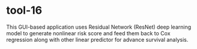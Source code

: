 # tool-16
This GUI-based application uses Residual Network (ResNet) deep learning model to generate nonlinear risk score and feed them back to Cox regression along with other linear predictor for advance survival analysis. 
